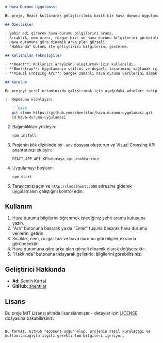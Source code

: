 ```markdown
# Hava Durumu Uygulaması

Bu proje, React kullanarak geliştirilmiş basit bir hava durumu uygulamasıdır. Kullanıcılar, Visual Crossing API'si aracılığıyla istedikleri şehrin güncel hava durumu bilgilerini öğrenebilirler. Uygulama, sıcaklık, nem oranı, rüzgar hızı ve hava durumu gibi bilgileri kullanıcıya sunar.

## Özellikler

- Şehir adı girerek hava durumu bilgilerini arama.
- Sıcaklık, nem oranı, rüzgar hızı ve hava durumu bilgilerini görüntüleme.
- Hava durumuna göre dinamik arka plan görseli.
- "Hakkında" butonu ile geliştirici bilgilerini gösterme.

## Kullanılan Teknolojiler

- **React**: Kullanıcı arayüzünü oluşturmak için kullanıldı.
- **Bootstrap**: Uygulamanın stilini ve duyarlı tasarımını sağlamak için kullanıldı.
- **Visual Crossing API**: Gerçek zamanlı hava durumu verilerini almak için kullanıldı.

## Kurulum

Bu projeyi yerel ortamınızda çalıştırmak için aşağıdaki adımları takip edebilirsiniz:

1. Reposunu klonlayın:

   ```bash
   git clone https://github.com/zhentilar/hava-durumu-uygulamasi.git
   cd hava-durumu-uygulamasi
   ```

2. Bağımlılıkları yükleyin:

   ```bash
   npm install
   ```

3. Projenin kök dizininde bir `.env` dosyası oluşturun ve Visual Crossing API anahtarınızı ekleyin:

   ```env
   REACT_APP_API_KEY=buraya_api_anahtarınız
   ```

4. Uygulamayı başlatın:

   ```bash
   npm start
   ```

5. Tarayıcınızı açın ve `http://localhost:3000` adresine giderek uygulamanın çalıştığını kontrol edin.

## Kullanım

1. Hava durumu bilgilerini öğrenmek istediğiniz şehri arama kutusuna yazın.
2. "Ara" butonuna basarak ya da "Enter" tuşuna basarak hava durumu verilerini getirin.
3. Sıcaklık, nem, rüzgar hızı ve hava durumu gibi bilgiler ekranda görünecektir.
4. Hava durumuna göre arka plan görseli dinamik olarak değişecektir.
5. "Hakkında" butonuna tıklayarak geliştirici bilgilerini görebilirsiniz.

## Geliştirici Hakkında

- **Ad**: Semih Kartal
- **GitHub**: [zhentilar](https://github.com/zhentilar/)

## Lisans

Bu proje MIT Lisansı altında lisanslanmıştır - detaylar için [LICENSE](LICENSE) dosyasına bakabilirsiniz.

```

Bu format, GitHub reposuna uygun olup, projenin nasıl kurulacağı ve kullanılacağıyla ilgili gerekli tüm bilgileri içeriyor.
